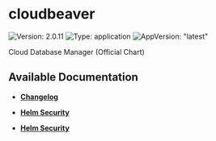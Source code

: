 # cloudbeaver

![Version: 2.0.11](https://img.shields.io/badge/Version-2.0.11-informational?style=flat-square) ![Type: application](https://img.shields.io/badge/Type-application-informational?style=flat-square) ![AppVersion: "latest"](https://img.shields.io/badge/AppVersion-"latest"-informational?style=flat-square)

Cloud Database Manager (Official Chart)

## Available Documentation

- [**Changelog**](CHANGELOG)

- [**Helm Security**](container-security)

- [**Helm Security**](helm-security)


